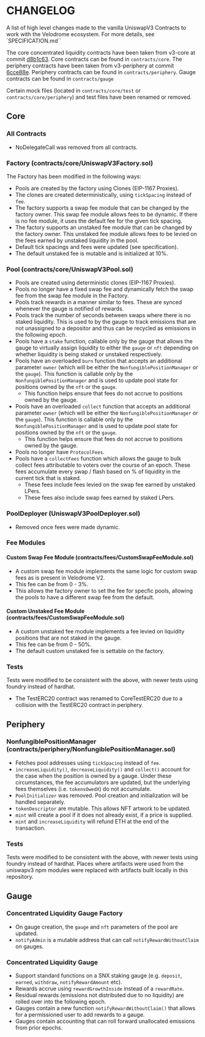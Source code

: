 # CHANGELOG

A list of high level changes made to the vanilla UniswapV3 Contracts to work with the Velodrome ecosystem. For more details, see `SPECIFICATION.md``

The core concentrated liquidity contracts have been taken from v3-core at commit [d8b1c63](https://github.com/Uniswap/v3-core/commit/d8b1c635c275d2a9450bd6a78f3fa2484fef73eb). Core contracts can be found in `contracts/core`.
The periphery contracts have been taken from v3-periphery at commit [6cce88e](https://github.com/Uniswap/v3-periphery/commit/6cce88e63e176af1ddb6cc56e029110289622317). Periphery contracts can be found in `contracts/periphery`.
Gauge contracts can be found in `contracts/gauge`

Certain mock files (located in `contracts/core/test` or `contracts/core/periphery`) and test files have
been renamed or removed. 

## Core

### All Contracts
- NoDelegateCall was removed from all contracts.

### Factory (contracts/core/UniswapV3Factory.sol)

The Factory has been modified in the following ways:
- Pools are created by the factory using Clones (EIP-1167 Proxies). 
- The clones are created deterministically, using `tickSpacing` instead of `fee`. 
- The factory supports a swap fee module that can be changed by the factory owner. This swap fee module allows 
fees to be dynamic. If there is no fee module, it uses the default fee for the given tick spacing.
- The factory supports an unstaked fee module that can be changed by the factory owner. This unstaked fee module 
allows fees to be levied on the fees earned by unstaked liquidity in the pool.
- Default tick spacings and fees were updated (see specification).
- The default unstaked fee is mutable and is initialized at 10%.

### Pool (contracts/core/UniswapV3Pool.sol)
- Pools are created using deterministic clones (EIP-1167 Proxies).
- Pools no longer have a fixed swap fee and dynamically fetch the swap fee from the swap fee module in the Factory.
- Pools track rewards in a manner similar to fees. These are synced whenever the gauge is notified of rewards.
- Pools track the number of seconds between swaps where there is no staked liquidity. This is used to by the gauge
to track emissions that are not unassigned to a depositor and thus can be recycled as emissions in the following epoch.
- Pools have a `stake` function, callable only by the gauge that allows the gauge to virtually assign liquidity
to either the `gauge` or `nft` depending on whether liquidity is being staked or unstaked respectively.
- Pools have an overloaded `burn` function that accepts an additional parameter `owner` (which will be 
either the `NonfungiblePositionManager` or the `gauge`). This function is callable only by the 
`NonfungiblePositionManager` and is used to update pool state for positions owned by the `nft` or the `gauge`. 
    - This function helps ensure that fees do not accrue to positions owned by the gauge.
- Pools have an overloaded `collect` function that accepts an additional parameter `owner` (which will be 
either the `NonfungiblePositionManager` or the `gauge`). This function is callable only by the 
`NonfungiblePositionManager` and is used to update pool state for positions owned by the `nft` or the `gauge`. 
    - This function helps ensure that fees do not accrue to positions owned by the gauge.
- Pools no longer have `ProtocolFees`. 
- Pools have a `collectFees` function which allows the gauge to bulk collect fees attributable to voters over the course of an epoch.
These fees accumulate every swap / flash based on % of liquidity in the current tick that is staked. 
    - These fees include fees levied on the swap fee earned by unstaked LPers.
    - These fees also include swap fees earned by staked LPers. 

### PoolDeployer (UniswapV3PoolDeployer.sol)
- Removed once fees were made dynamic.

### Fee Modules

#### Custom Swap Fee Module (contracts/fees/CustomSwapFeeModule.sol)
- A custom swap fee module implements the same logic for custom swap fees as is present in Velodrome V2. 
- This fee can be from 0 - 3%.
- This allows the factory owner to set the fee for specfic pools, allowing the pools to have a different swap fee from the default. 

#### Custom Unstaked Fee Module (contracts/fees/CustomSwapFeeModule.sol)
- A custom unstaked fee module implements a fee levied on liquidity positions that are not staked in the gauge. 
- This fee can be from 0 - 50%.
- The default custom unstaked fee is settable on the factory.

### Tests

Tests were modified to be consistent with the above, with newer tests using foundry instead of hardhat.

- The TestERC20 contract was renamed to CoreTestERC20 due to a collision with the TestERC20 contract in periphery.

## Periphery

### NonfungiblePositionManager (contracts/periphery/NonfungiblePositionManager.sol)
- Fetches pool addresses using `tickSpacing` instead of `fee`. 
- `increaseLiquidity()`, `decreaseLiquidity()` and `collect()` account for the case when the position is owned by a gauge. Under these circumstances, the fee accumulators are updated, but the underlying fees themselves (i.e. `tokensOwedX`) do not accumulate.
- `PoolInitializer` was removed. Pool creation and initialization will be handled separately.
- `tokenDescriptor` are mutable. This allows NFT artwork to be updated.
- `mint` will create a pool if it does not already exist, if a price is supplied.
- `mint` and `increaseLiquidity` will refund ETH at the end of the transaction.

### Tests

Tests were modified to be consistent with the above, with newer tests using foundry instead of hardhat.
Places where artifacts were used from the uniswapv3 npm modules were replaced with artifacts built locally
in this repository.

## Gauge

### Concentrated Liquidity Gauge Factory
- On gauge creation, the `gauge` and `nft` parameters of the pool are updated.
- `notifyAdmin` is a mutable address that can call `notifyRewardWithoutClaim` on gauges.

### Concentrated Liquidity Gauge
- Support standard functions on a SNX staking gauge (e.g. `deposit`, `earned`, `withdraw`, `notifyRewardAmount` etc).
- Rewards accrue using `rewardGrowthInside` instead of a `rewardRate`. 
- Residual rewards (emissions not distributed due to no liquidity) are rolled over into the following epoch.
- Gauges contain a new function `notifyRewardWithoutClaim()` that allows for a permissioned user to add rewards
to a gauge. 
- Gauges contain accounting that can roll forward unallocated emissions from prior epochs. 
